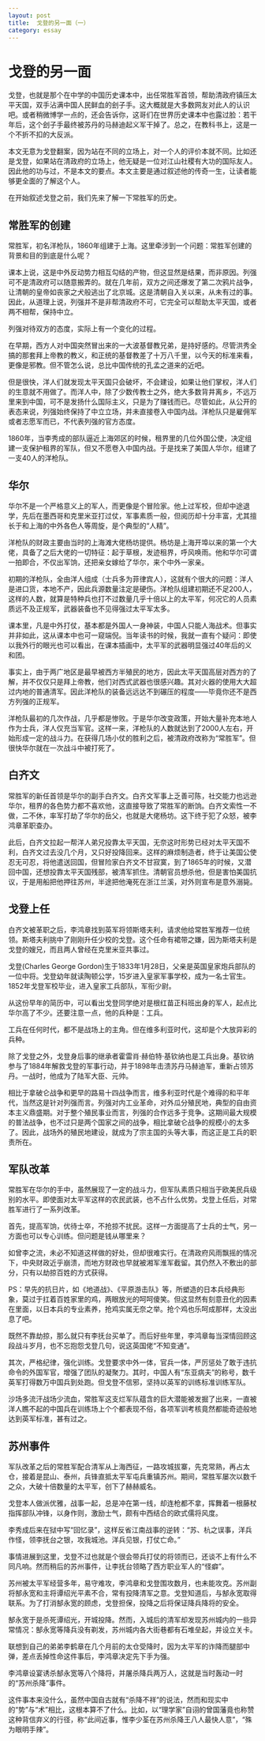 ```yaml
---
layout: post
title:  戈登的另一面（一）
category: essay 
---
```


# 戈登的另一面

戈登，也就是那个在中学的中国历史课本中，出任常胜军首领，帮助清政府镇压太平天国，双手沾满中国人民鲜血的刽子手。这大概就是大多数网友对此人的认识吧。或者稍微博学一点的，还会告诉你，这哥们在世界历史课本中也露过脸：若干年后，这个刽子手最终被苏丹的马赫迪起义军干掉了。总之，在教科书上，这是一个不折不扣的大反派。

本文无意为戈登翻案，因为站在不同的立场上，对一个人的评价本就不同。比如还是戈登，如果站在清政府的立场上，他无疑是一位对江山社稷有大功的国际友人。因此他的功与过，不是本文的要点。本文主要是通过叙述他的传奇一生，让读者能够更全面的了解这个人。

在开始叙述戈登之前，我们先来了解一下常胜军的历史。

## 常胜军的创建

常胜军，初名洋枪队，1860年组建于上海。这里牵涉到一个问题：常胜军创建的背景和目的到底是什么呢？

课本上说，这是中外反动势力相互勾结的产物，但这显然是结果，而非原因。列强可不是清政府可以随意搬弄的。就在几年前，双方之间还爆发了第二次鸦片战争，让清朝的皇帝如丧家之犬般逃出了北京城。这是清朝自入关以来，从未有过的事。因此，从道理上说，列强并不是非帮清政府不可，它完全可以帮助太平天国，或者两不相帮，保持中立。

列强对待双方的态度，实际上有一个变化的过程。

在早期，西方人对中国突然冒出来的一大波基督教兄弟，是持好感的。尽管洪秀全搞的那套拜上帝教的教义，和正统的基督教差了十万八千里，以今天的标准来看，更像是邪教。但不管怎么说，总比中国传统的孔孟之道来的近吧。

但是很快，洋人们就发现太平天国只会破坏，不会建设，如果让他们掌权，洋人们的生意就不用做了。而洋人中，除了少数传教士之外，绝大多数背井离乡，不远万里来到中国，可不是发扬什么国际主义，只是为了赚钱而已。尽管如此，从公开的表态来说，列强始终保持了中立立场，并未直接卷入中国内战。洋枪队只是雇佣军或者志愿军而已，不代表列强的官方态度。

1860年，当李秀成的部队逼近上海郊区的时候，租界里的几位外国公使，决定组建一支保护租界的军队，但又不愿卷入中国内战。于是找来了美国人华尔，组建了一支40人的洋枪队。

## 华尔

华尔不是一个严格意义上的军人，而更像是个冒险家。他上过军校，但却中途退学，先后在墨西哥和克里米亚打过仗，军事素质一般，但阅历却十分丰富，尤其擅长于和上海的中外各色人等周旋，是个典型的“人精”。

洋枪队的财政主要由当时的上海滩大佬杨坊提供。杨坊是上海开埠以来的第一个大佬，具备了之后大佬的一切特征：起于草根，发迹租界，呼风唤雨。他和华尔可谓一拍即合，不仅出军饷，还把亲女嫁给了华尔，来个中外一家亲。

初期的洋枪队，全由洋人组成（士兵多为菲律宾人），这就有个很大的问题：洋人是进口货，本地不产，因此兵源数量注定是硬伤。洋枪队组建初期还不足200人，这样的人数，就算是特种兵也打不过数量几乎十倍以上的太平军，何况它的人员素质远不及正规军，武器装备也不见得强过太平军太多。

课本里，凡是中外打仗，基本都是外国人一身神装，中国人只能人海战术。但事实并非如此，这从课本中也可一窥端倪。当年读书的时候，我就一直有个疑问：即使以我外行的眼光也可以看出，在课本插画中，太平军的武器明显强过40年后的义和团。

事实上，由于两广地区是最早被西方半殖民的地方，因此太平天国高层对西方的了解，并不仅仅只是拜上帝教，他们对西式武器也很感兴趣。其对火器的使用大大超过内地的普通清军。因此洋枪队的装备远远达不到碾压的程度——毕竟你还不是西方列强的正规军。

洋枪队最初的几次作战，几乎都是惨败。于是华尔改变政策，开始大量补充本地人作为士兵，洋人仅充当军官。这样一来，洋枪队的人数就达到了2000人左右，开始形成一定的战斗力。在获得几场小仗的胜利之后，被清政府改称为“常胜军”。但很快华尔就在一次战斗中被打死了。

## 白齐文

常胜军的新任首领是华尔的副手白齐文。白齐文军事上乏善可陈，社交能力也远逊华尔，租界的各色势力都不喜欢他，这直接导致了常胜军的断饷。白齐文索性一不做，二不休，率军打劫了华尔的岳父，也就是大佬杨坊。这下终于犯了众怒，被李鸿章革职查办。

此后，白齐文拉起一帮洋人弟兄投靠太平天国，无奈这时形势已经对太平天国不利，白齐文过去没几个月，又只好投降回来。这样的麻烦制造者，终于让美国公使忍无可忍，将他遣送回国，但冒险家白齐文不甘寂寞，到了1865年的时候，又潜回中国，还想投靠太平天国残部，被清军抓住。清朝官员想杀他，但是害怕美国抗议，于是用船把他押往苏州，半途把他淹死在浙江兰溪，对外则宣布是意外溺毙。

## 戈登上任

白齐文被革职之后，李鸿章找到英军将领斯塔夫利，请求他给常胜军推荐一位统领。斯塔夫利挑中了刚刚升任少校的戈登。这个任命有裙带之嫌，因为斯塔夫利是戈登的嫂兄，而且两人曾经在克里米亚共事过。

戈登(Charles George Gordon)生于1833年1月28日，父亲是英国皇家炮兵部队的一位中将。戈登幼年就读陶顿公学，15岁进入皇家军事学校，成为一名士官生。1852年戈登军校毕业，进入皇家工兵部队，军衔少尉。

从这份早年的简历中，可以看出戈登同学绝对是根红苗正科班出身的军人，起点比华尔高了不少。还要注意一点，他的兵种是：工兵。

工兵在任何时代，都不是战场上的主角。但在维多利亚时代，这却是个大放异彩的兵种。

除了戈登之外，戈登身后事的继承者霍雷肖·赫伯特·基钦纳也是工兵出身。基钦纳参与了1884年解救戈登的军事行动，并于1898年击溃苏丹马赫迪军，重新占领苏丹。一战时，他成为了陆军大臣、元帅。

相比于拿破仑战争和更早的路易十四战争而言，维多利亚时代是个难得的和平年代，当然这是针对列强而言。列强对内工业革命，对外瓜分殖民地，典型的自由资本主义鼎盛期。对于整个殖民事业而言，列强的合作远多于竞争。这期间最大规模的普法战争，也不过只是两个国家之间的战争，相比拿破仑战争的规模小的太多了。因此，战场外的殖民地建设，就成为了宗主国的头等大事，而这正是工兵的职责所在。

## 军队改革

常胜军在华尔的手中，虽然展现了一定的战斗力，但军队素质只相当于欧美民兵级别的水平。即使面对太平军这样的农民武装，也不占什么优势。戈登上任后，对常胜军进行了一系列改革。

首先，提高军饷，优待士卒，不抢掠不扰民。这样一方面提高了士兵的士气，另一方面也可以专心训练。但问题是钱从哪里来？

如曾李之流，未必不知道这样做的好处，但却很难实行。在清政府风雨飘摇的情况下，中央财政近乎崩溃，而地方财政也早就被湘军淮军截留。其仍然入不敷出的部分，只有以劫掠百姓的方式获得。

PS：早先的抗日片，如《地道战》、《平原游击队》等，所塑造的日本兵经典形象，莫过于扛着百姓家里的鸡，两眼放光的呵呵傻笑。但这显然有刻意丑化的因素在里面，以日本兵的专业素养，抢鸡实属无奈之举。抢个鸡也乐呵成那样，太没出息了吧。

既然不靠劫掠，那么就只有李抚台买单了。而后好些年里，李鸿章每当深情回顾这段战斗岁月，也不忘抱怨戈登几句，说这英国佬“不知变通”。

其次，严格纪律，强化训练。戈登要求中外一体，官兵一体，严厉惩处了敢于违抗命令的外国军官，增强了团队的凝聚力。其时，中国人有“东亚病夫”的称号，数千英军打得数万中国兵到处跑。但戈登不信邪，坚持以英军的训练标准训练军队。

沙场多流汗战场少流血，常胜军这支烂军队蕴含的巨大潜能被发掘了出来，一直被洋人瞧不起的中国兵在训练场上个个都表现不俗，各项军训考核竟然都能奇迹般地达到英军标准，甚有过之。

## 苏州事件

军队改革之后的常胜军配合清军从上海西征，一路攻城拔寨，先克常熟，再占太仓，接着是昆山、泰州，兵锋直抵太平军屯兵重镇苏州。期间，常胜军屡次以数千之众，大破十倍数量的太平军，创下了赫赫威名。

戈登本人做派优雅，战事一起，总是冲在第一线，却连枪都不拿，挥舞着一根藤杖指挥部队冲锋，以身作则，激励士气，颇有中西结合的欧式儒将风度。

李秀成后来在狱中写“回忆录”，这样反省江南战事的逆转：“苏、杭之误事，洋兵作怪，领李抚台之银，攻我城池。洋兵见银，打仗亡命。”

事情进展到这里，戈登不过也就是个很会带兵打仗的将领而已，还谈不上有什么不同凡响。然而稍后的苏州事件，让李抚台领略了西方职业军人的“怪癖”。

苏州被太平军经营多年，易守难攻，李鸿章和戈登围攻数月，也未能攻克。苏州副将郜永宽和主将谭绍光平素不合，常有投降清军之意。戈登知道后，与郜永宽取得联系。为了打消郜永宽的顾虑，戈登担保，投降之后将保证降兵降将的安全。

郜永宽于是杀死谭绍光，开城投降。然而，入城后的清军却发现苏州城内的一些异常情况：郜永宽等降兵没有剃发，苏州城内各大街巷都有石堆垒起，并设立关卡。

联想到自己的弟弟李鹤章在几个月前的太仓受降时，因为太平军的诈降而腿部中弹，差点丢掉性命这件事后，李鸿章决定先下手为强。

李鸿章设宴诱杀郜永宽等八个降将，并屠杀降兵两万人，这就是当时轰动一时的“苏州杀降”事件。

这件事本来没什么，虽然中国自古就有“杀降不祥”的说法，然而和现实中的“势”与“术”相比，这根本算不了什么。比如，以“理学家”自诩的曾国藩竟也称赞这种背信弃义的行径，称“此间近事，惟李少荃在苏州杀降王八人最快人意”，“殊为眼明手辣”。

